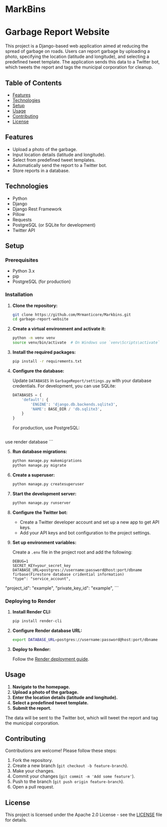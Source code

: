 # MarkBins
 
# Garbage Report Website

This project is a Django-based web application aimed at reducing the spread of garbage on roads. Users can report garbage by uploading a photo, specifying the location (latitude and longitude), and selecting a predefined tweet template. The application sends this data to a Twitter bot, which tweets the report and tags the municipal corporation for cleanup.

## Table of Contents

- [Features](#features)
- [Technologies](#technologies)
- [Setup](#setup)
- [Usage](#usage)
- [Contributing](#contributing)
- [License](#license)

## Features

- Upload a photo of the garbage.
- Input location details (latitude and longitude).
- Select from predefined tweet templates.
- Automatically send the report to a Twitter bot.
- Store reports in a database.

## Technologies

- Python
- Django
- Django Rest Framework
- Pillow
- Requests
- PostgreSQL (or SQLite for development)
- Twitter API

## Setup

### Prerequisites

- Python 3.x
- pip
- PostgreSQL (for production)

### Installation

1. **Clone the repository:**

    ```bash
    git clone https://github.com/Mrmanticore/Markbins.git
    cd garbage-report-website
    ```

2. **Create a virtual environment and activate it:**

    ```bash
    python -m venv venv
    source venv/bin/activate  # On Windows use `venv\Scripts\activate`
    ```

3. **Install the required packages:**

    ```bash
    pip install -r requirements.txt
    ```

4. **Configure the database:**

    Update `DATABASES` in `GarbageReport/settings.py` with your database credentials. For development, you can use SQLite:

    ```python
    DATABASES = {
        'default': {
            'ENGINE': 'django.db.backends.sqlite3',
            'NAME': BASE_DIR / 'db.sqlite3',
        }
    }
    ```

    For production, use PostgreSQL:

    ```python
  use render database
    ```

5. **Run database migrations:**

    ```bash
    python manage.py makemigrations
    python manage.py migrate
    ```

6. **Create a superuser:**

    ```bash
    python manage.py createsuperuser
    ```

7. **Start the development server:**

    ```bash
    python manage.py runserver
    ```

8. **Configure the Twitter bot:**

    - Create a Twitter developer account and set up a new app to get API keys.
    - Add your API keys and bot configuration to the project settings.

9. **Set up environment variables:**

    Create a `.env` file in the project root and add the following:

    ```plaintext
    DEBUG=1
    SECRET_KEY=your_secret_key
    DATABASE_URL=postgres://username:password@host:port/dbname
    firbase(Firestore database cridential information)
   "type": "service_account",
  "project_id": "example",
  "private_key_id": "example",
    ```

### Deploying to Render

1. **Install Render CLI:**

    ```bash
    pip install render-cli
    ```

2. **Configure Render database URL:**

    ```bash
    export DATABASE_URL=postgres://username:password@host:port/dbname
    ```

3. **Deploy to Render:**

    Follow the [Render deployment guide](https://render.com/docs/deploy-django).

## Usage

1. **Navigate to the homepage.**
2. **Upload a photo of the garbage.**
3. **Enter the location details (latitude and longitude).**
4. **Select a predefined tweet template.**
5. **Submit the report.**

The data will be sent to the Twitter bot, which will tweet the report and tag the municipal corporation.

## Contributing

Contributions are welcome! Please follow these steps:

1. Fork the repository.
2. Create a new branch (`git checkout -b feature-branch`).
3. Make your changes.
4. Commit your changes (`git commit -m 'Add some feature'`).
5. Push to the branch (`git push origin feature-branch`).
6. Open a pull request.

## License

This project is licensed under the Apache 2.0 License - see the [LICENSE](LICENSE) file for details.
